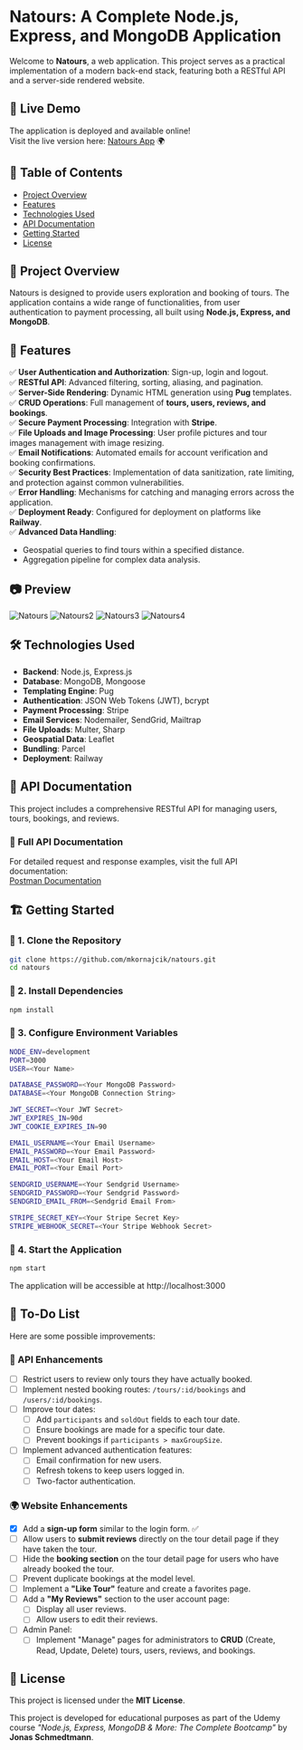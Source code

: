 # Natours: A Complete Node.js, Express, and MongoDB Application

Welcome to **Natours**, a web application. This project serves as a practical implementation of a modern back-end stack, featuring both a RESTful API and a server-side rendered website.

## 🚀 Live Demo

The application is deployed and available online!  
Visit the live version here: [Natours App](https://appnatours.up.railway.app/) 🌍  

## 📌 Table of Contents

- [Project Overview](#-project-overview)
- [Features](#-features)
- [Technologies Used](#%EF%B8%8F-technologies-used)
- [API Documentation](#-api-documentation)
- [Getting Started](#%EF%B8%8F-getting-started)
- [License](#-license)

## 📖 Project Overview

Natours is designed to provide users exploration and booking of tours. The application contains a wide range of functionalities, from user authentication to payment processing, all built using **Node.js, Express, and MongoDB**.

## 🚀 Features

✅ **User Authentication and Authorization**: Sign-up, login and logout.  
✅ **RESTful API**: Advanced filtering, sorting, aliasing, and pagination.  
✅ **Server-Side Rendering**: Dynamic HTML generation using **Pug** templates.  
✅ **CRUD Operations**: Full management of **tours, users, reviews, and bookings**.  
✅ **Secure Payment Processing**: Integration with **Stripe**.  
✅ **File Uploads and Image Processing**: User profile pictures and tour images management with image resizing.  
✅ **Email Notifications**: Automated emails for account verification and booking confirmations.  
✅ **Security Best Practices**: Implementation of data sanitization, rate limiting, and protection against common vulnerabilities.  
✅ **Error Handling**: Mechanisms for catching and managing errors across the application.  
✅ **Deployment Ready**: Configured for deployment on platforms like **Railway**.  
✅ **Advanced Data Handling**:
  - Geospatial queries to find tours within a specified distance.
  - Aggregation pipeline for complex data analysis.

## 📷 Preview
![Natours](https://github.com/user-attachments/assets/4e531955-ddb8-4342-bdce-2ee0ceacdc43)
![Natours2](https://github.com/user-attachments/assets/126e1150-76d6-45eb-9b44-5c847533949d)
![Natours3](https://github.com/user-attachments/assets/e2088b3c-c536-4011-aa4a-09cf057207ed)
![Natours4](https://github.com/user-attachments/assets/c72237ac-70ae-4b2f-bb93-b5d9c9a72476)

## 🛠️ Technologies Used

- **Backend**: Node.js, Express.js
- **Database**: MongoDB, Mongoose
- **Templating Engine**: Pug
- **Authentication**: JSON Web Tokens (JWT), bcrypt
- **Payment Processing**: Stripe
- **Email Services**: Nodemailer, SendGrid, Mailtrap
- **File Uploads**: Multer, Sharp
- **Geospatial Data**: Leaflet
- **Bundling**: Parcel
- **Deployment**: Railway

## 📖 API Documentation

This project includes a comprehensive RESTful API for managing users, tours, bookings, and reviews.

### 🔗 Full API Documentation  
For detailed request and response examples, visit the full API documentation:  
[Postman Documentation](https://documenter.getpostman.com/view/35992979/2sAYQfDpCw)

## 🏗️ Getting Started

### 🔹 1. Clone the Repository
```bash
git clone https://github.com/mkornajcik/natours.git
cd natours
```
### 🔹 2. Install Dependencies
```bash
npm install
```
### 🔹 3. Configure Environment Variables
```bash
NODE_ENV=development
PORT=3000
USER=<Your Name>

DATABASE_PASSWORD=<Your MongoDB Password>
DATABASE=<Your MongoDB Connection String>

JWT_SECRET=<Your JWT Secret>
JWT_EXPIRES_IN=90d
JWT_COOKIE_EXPIRES_IN=90

EMAIL_USERNAME=<Your Email Username>
EMAIL_PASSWORD=<Your Email Password>
EMAIL_HOST=<Your Email Host>
EMAIL_PORT=<Your Email Port>

SENDGRID_USERNAME=<Your Sendgrid Username>
SENDGRID_PASSWORD=<Your Sendgrid Password>
SENDGRID_EMAIL_FROM=<Sendgrid Email From>

STRIPE_SECRET_KEY=<Your Stripe Secret Key>
STRIPE_WEBHOOK_SECRET=<Your Stripe Webhook Secret>
````
### 🔹 4. Start the Application
```bash
npm start
```
The application will be accessible at http://localhost:3000

## 📝 To-Do List

Here are some possible improvements:

### 🔐 API Enhancements
- [ ] Restrict users to review only tours they have actually booked.
- [ ] Implement nested booking routes: `/tours/:id/bookings` and `/users/:id/bookings`.
- [ ] Improve tour dates:
  - [ ] Add `participants` and `soldOut` fields to each tour date.
  - [ ] Ensure bookings are made for a specific tour date.
  - [ ] Prevent bookings if `participants > maxGroupSize`.
- [ ] Implement advanced authentication features:
  - [ ] Email confirmation for new users.
  - [ ] Refresh tokens to keep users logged in.
  - [ ] Two-factor authentication.

### 🌍 Website Enhancements
- [x] Add a **sign-up form** similar to the login form. ✅
- [ ] Allow users to **submit reviews** directly on the tour detail page if they have taken the tour.
- [ ] Hide the **booking section** on the tour detail page for users who have already booked the tour.
- [ ] Prevent duplicate bookings at the model level.
- [ ] Implement a **"Like Tour"** feature and create a favorites page.
- [ ] Add a **"My Reviews"** section to the user account page:
  - [ ] Display all user reviews.
  - [ ] Allow users to edit their reviews.
- [ ] Admin Panel:
  - [ ] Implement "Manage" pages for administrators to **CRUD** (Create, Read, Update, Delete) tours, users, reviews, and bookings.

## 📝 License

This project is licensed under the **MIT License**. 

This project is developed for educational purposes as part of the Udemy course _"Node.js, Express, MongoDB & More: The Complete Bootcamp"_ by **Jonas Schmedtmann**.

